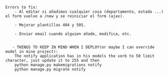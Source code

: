 
    Errors to fix:
        - Al editar si añadimos cualquier cosa (departamento, estado ...) el form vuelve a /new y se reiniciar el form (ajax).

        - Mejorar plantillas 404 y 505.

        - Enviar email cuando alguien añade, modifica, etc.


       - THINGS TO KEEP IN MIND WHEN I DEPLOY(or maybe I can override model in mine project):
        The notify application has in his models the verb to 50 limit character, just update it to 255 and then
        python manage.py makemigrations notify
        python manage.py migrate notify
